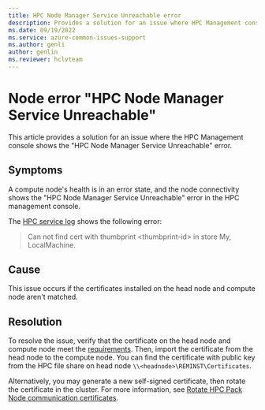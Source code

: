 ```yaml
---
title: HPC Node Manager Service Unreachable error
description: Provides a solution for an issue where HPC Management console shows the HPC Node Manager Service Unreachable error.
ms.date: 09/19/2022
ms.service: azure-common-issues-support
ms.author: genli
author: genlin
ms.reviewer: hclvteam
---
```


# Node error "HPC Node Manager Service Unreachable"

This article provides a solution for an issue where the HPC Management console shows the "HPC Node Manager Service Unreachable" error.

## Symptoms

A compute node's health is in an error state, and the node connectivity shows the "HPC Node Manager Service Unreachable" error in the HPC management console.

The [HPC service log](/powershell/high-performance-computing/using-service-log-files-for-hpc-pack?view=hpc19-ps#BKMK_loc&preserve-view=true) shows the following error:

> Can not find cert with thumbprint &lt;thumbprint-id&gt; in store My, LocalMachine.

## Cause

This issue occurs if the certificates installed on the head node and compute node aren't matched.

## Resolution

To resolve the issue, verify that the certificate on the head node and compute node meet the [requirements](/powershell/high-performance-computing/manage-hpc-pack-certificates?view=hpc19-ps&preserve-view=true). Then, import the certificate from the head node to the compute node. You can find the certificate with public key from the HPC file share on head node `\\<headnode>\REMINST\Certificates`.

Alternatively, you may generate a new self-signed certificate, then rotate the certificate in the cluster. For more information, see [Rotate HPC Pack Node communication certificates](/powershell/high-performance-computing/manage-hpc-pack-certificates?view=hpc19-ps#rotate-hpc-pack-node-communication-certificates&preserve-view=true).
